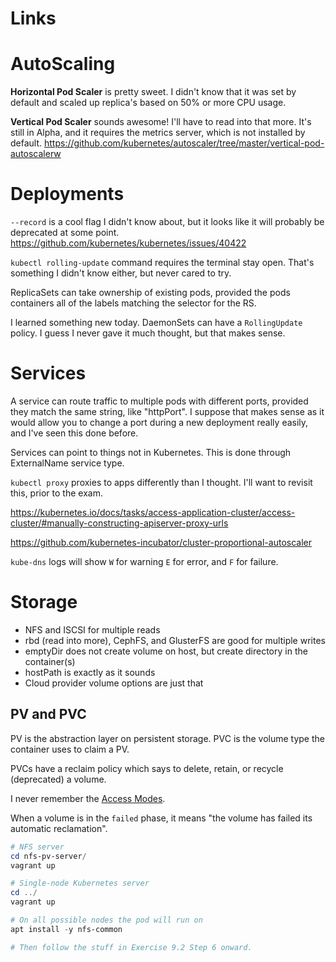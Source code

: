 # Links

# AutoScaling

**Horizontal Pod Scaler** is pretty sweet. I didn't know that it was set by default and scaled up replica's based on 50% or more CPU usage.

**Vertical Pod Scaler** sounds awesome! I'll have to read into that more.
It's still in Alpha, and it requires the metrics server, which is not installed by default.
https://github.com/kubernetes/autoscaler/tree/master/vertical-pod-autoscalerw

# Deployments

`--record` is a cool flag I didn't know about, but it looks like it will probably be deprecated at some point.
https://github.com/kubernetes/kubernetes/issues/40422

`kubectl rolling-update` command requires the terminal stay open. That's something I didn't know either, but never cared to try.

ReplicaSets can take ownership of existing pods, provided the pods containers all of the labels matching the selector for the RS.

I learned something new today. DaemonSets can have a `RollingUpdate` policy. I guess I never gave it much thought, but that makes sense.

# Services

A service can route traffic to multiple pods with different ports, provided they match the same string, like "httpPort". I suppose that makes sense as it would allow you to change a port during a new deployment really easily, and I've seen this done before.

Services can point to things not in Kubernetes. This is done through ExternalName service type.

`kubectl proxy` proxies to apps differently than I thought. I'll want to revisit this, prior to the exam.

https://kubernetes.io/docs/tasks/access-application-cluster/access-cluster/#manually-constructing-apiserver-proxy-urls

https://github.com/kubernetes-incubator/cluster-proportional-autoscaler

`kube-dns` logs will show `W` for warning `E` for error, and `F` for failure.

# Storage

* NFS and ISCSI for multiple reads
* rbd (read into more), CephFS, and GlusterFS are good for multiple writes
* emptyDir does not create volume on host, but create directory in the container(s)
* hostPath is exactly as it sounds
* Cloud provider volume options are just that

## PV and PVC

PV is the abstraction layer on persistent storage. PVC is the volume type the container uses to claim a PV.

PVCs have a reclaim policy which says to delete, retain, or recycle (deprecated) a volume.

I never remember the [Access Modes](https://kubernetes.io/docs/concepts/storage/persistent-volumes/#access-modes).

When a volume is in the `failed` phase, it means "the volume has failed its automatic reclamation".

```powershell
# NFS server
cd nfs-pv-server/
vagrant up

# Single-node Kubernetes server
cd ../
vagrant up

# On all possible nodes the pod will run on
apt install -y nfs-common

# Then follow the stuff in Exercise 9.2 Step 6 onward.
```